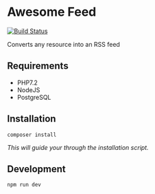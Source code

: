 # Awesome Feed

[![Build Status](https://travis-ci.com/peehaa/feedr.svg?branch=master)](https://travis-ci.com/peehaa/feedr)

Converts any resource into an RSS feed

## Requirements

- PHP7.2
- NodeJS
- PostgreSQL

## Installation

    composer install
    
*This will guide your through the installation script.*

## Development

    npm run dev
